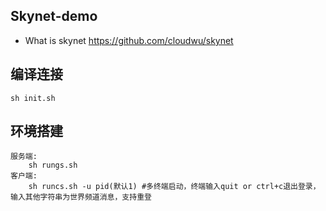 ## Skynet-demo

* What is skynet https://github.com/cloudwu/skynet

## 编译连接

```
sh init.sh
```

## 环境搭建

```
服务端:
    sh rungs.sh
客户端:
    sh runcs.sh -u pid(默认1) #多终端启动，终端输入quit or ctrl+c退出登录，输入其他字符串为世界频道消息，支持重登
```